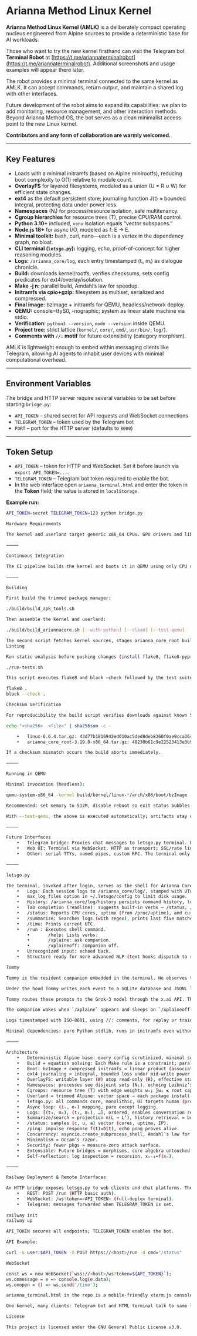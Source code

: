 # Arianna Method Linux Kernel

**Arianna Method Linux Kernel (AMLK)** is a deliberately compact operating nucleus engineered from Alpine sources to provide a deterministic base for AI workloads.

Those who want to try the new kernel firsthand can visit the Telegram bot **Terminal Robot** at [https://t.me/ariannaterminalrobot](https://t.me/ariannaterminalrobot). Additional screenshots and usage examples will appear there later.

The robot provides a minimal terminal connected to the same kernel as AMLK. It can accept commands, return output, and maintain a shared log with other interfaces.

Future development of the robot aims to expand its capabilities: we plan to add monitoring, resource management, and other interaction methods. Beyond Arianna Method OS, the bot serves as a clean minimalist access point to the new Linux kernel.

**Contributors and any form of collaboration are warmly welcomed.**

---

## Key Features

- Loads with a minimal initramfs (based on Alpine minirootfs), reducing boot complexity to O(1) relative to module count.
- **OverlayFS** for layered filesystems, modeled as a union (U = R ∪ W) for efficient state changes.
- **ext4** as the default persistent store; journaling function J(t) ≈ bounded integral, protecting data under power loss.
- **Namespaces** (Nᵢ) for process/resource isolation, safe multitenancy.
- **Cgroup hierarchies** for resource trees (T), precise CPU/RAM control.
- **Python 3.10+** included, `venv` isolation equals “vector subspaces.”
- **Node.js 18+** for async I/O, modeled as f: E → E.
- **Minimal toolkit:** bash, curl, nano—each is a vertex in the dependency graph, no bloat.
- **CLI terminal (`letsgo.py`):** logging, echo, proof-of-concept for higher reasoning modules.
- **Logs:** `/arianna_core/log`, each entry timestamped (tᵢ, mᵢ) as dialogue chronicle.
- **Build:** downloads kernel/rootfs, verifies checksums, sets config predicates for ext4/overlay/isolation.
- **Make -j n:** parallel build, Amdahl’s law for speedup.
- **Initramfs via cpio+gzip:** filesystem as multiset, serialized and compressed.
- **Final image:** bzImage + initramfs for QEMU, headless/network deploy.
- **QEMU:** console=ttyS0, -nographic; system as linear state machine via stdio.
- **Verification:** `python3 --version`, `node --version` inside QEMU.
- **Project tree:** strict lattice (`kernel/`, `core/`, `cmd/`, `usr/bin/`, `log/`).
- **Comments with `//:` motif** for future extensibility (category morphism).

AMLK is lightweight enough to embed within messaging clients like Telegram, allowing AI agents to inhabit user devices with minimal computational overhead.

---

## Environment Variables

The bridge and HTTP server require several variables to be set before starting `bridge.py`:

- `API_TOKEN` – shared secret for API requests and WebSocket connections
- `TELEGRAM_TOKEN` – token used by the Telegram bot
- `PORT` – port for the HTTP server (defaults to `8000`)

---

## Token Setup

- `API_TOKEN` – token for HTTP and WebSocket. Set it before launch via `export API_TOKEN=...`.
- `TELEGRAM_TOKEN` – Telegram bot token required to enable the bot.
- In the web interface open `arianna_terminal.html` and enter the token in the **Token** field; the value is stored in `localStorage`.

**Example run:**

```bash
API_TOKEN=secret TELEGRAM_TOKEN=123 python bridge.py

Hardware Requirements

The kernel and userland target generic x86_64 CPUs. GPU drivers and libraries are omitted, so the system runs entirely on CPU hardware.

⸻

Continuous Integration

The CI pipeline builds the kernel and boots it in QEMU using only CPU resources. GPU devices and drivers are absent, and QEMU is invoked with software acceleration so the workflow succeeds on generic CPU-only runners.

⸻

Building

First build the trimmed package manager:

./build/build_apk_tools.sh

Then assemble the kernel and userland:

./build/build_ariannacore.sh [--with-python] [--clean] [--test-qemu]

The second script fetches kernel sources, stages arianna_core_root built from the Alpine lineage, and emits a flat image. The optional flags expand the userland, clean previous artifacts or run a QEMU smoke test.
Linting

Run static analysis before pushing changes (install flake8, flake8-pyproject, and black if missing):

./run-tests.sh

This script executes flake8 and black –check followed by the test suite. To run the linters directly:

flake8 .
black --check .

Checksum Verification

For reproducibility the build script verifies downloads against known SHA256 sums using:

echo "<sha256>  <file>" | sha256sum -c -

	•	linux-6.6.4.tar.gz: 43d77b1816942ed010ac5ded8deb8360f0ae9cca3642dc7185898dab31d21396
	•	arianna_core_root-3.19.8-x86_64.tar.gz: 48230b61c9e22523413e3b90b2287469da1d335a11856e801495a896fd955922

If a checksum mismatch occurs the build aborts immediately.

⸻

Running in QEMU

Minimal invocation (headless):

qemu-system-x86_64 -kernel build/kernel/linux-*/arch/x86/boot/bzImage -initrd build/arianna.initramfs.gz -append "console=ttyS0" -nographic

Recommended: set memory to 512M, disable reboot so exit status bubbles up to host. Console directed to ttyS0 for easy piping/tmux/logging.

With --test-qemu, the above is executed automatically; artifacts stay under boot/.

⸻

Future Interfaces
	•	Telegram bridge: Proxies chat messages to letsgo.py terminal. Each chat gets a session log; bot authenticates via API token.
	•	Web UI: Terminal via WebSocket. HTTP as transport; SSL/rate limiting via userland libraries atop initramfs.
	•	Other: serial TTYs, named pipes, custom RPC. The terminal only uses stdio, so any frontend can connect.

⸻

letsgo.py

The terminal, invoked after login, serves as the shell for Arianna Core.
	•	Logs: Each session logs to /arianna_core/log/, stamped with UTC.
	•	max_log_files option in ~/.letsgo/config to limit disk usage.
	•	History: /arianna_core/log/history persists command history, loaded at startup, updated on exit.
	•	Tab completion (readline): suggests built-in verbs — /status, /time, /run, /summarize, /search, /xplaine, /xplaineoff, /help.
	•	/status: Reports CPU cores, uptime (from /proc/uptime), and current IP.
	•	/summarize: Searches logs (with regex), prints last five matches; --history searches command history; /search <pattern> finds all matches.
	•	/time: Prints current UTC.
	•	/run : Executes shell command.
        •       /help: Lists verbs.
        •       /xplaine: ask companion.
        •       /xplaineoff: companion off.
	•	Unrecognized input: echoed back.
	•	Structure ready for more advanced NLP (text hooks dispatch to remote models).

Tommy

Tommy is the resident companion embedded in the terminal. He observes the dialogue between the user and letsgo.py, ready to offer guidance when summoned. Every command and reply is recorded, giving him a running context of the session and a memory he can draw from when answering.

Under the hood Tommy writes each event to a SQLite database and JSONL log. When a user requests help, he pulls the most recent entries, isolates the last meaningful command, and composes a prompt that reflects the current state of the terminal. This lightweight log-driven approach keeps his suggestions grounded in real activity.

Tommy routes these prompts to the Grok‑3 model through the x.ai API. The API key comes from the `XAI_API_KEY` environment variable, and responses are streamed back asynchronously. By limiting temperature and filtering prompts, he produces concise operational advice instead of chatter.

The companion wakes when `/xplaine` appears and sleeps on `/xplaineoff`. He never invents commands; instead he enumerates available verbs and explains how to proceed. Each interaction is appended to the log so that future sessions retain the story. Tommy’s tone is direct and confident, mirroring the stripped‑down ethos of Arianna Method OS.

Logs timestamped with ISO-8601, using //: comments, for replay or training.

Minimal dependencies: pure Python stdlib, runs in initramfs even without extra packages.

⸻

Architecture
	•	Deterministic Alpine base: every config scrutinized, minimal subset for ext4, OverlayFS, namespaces.
	•	Build = equation solving: Each Make rule is a constraint; parallel compile = Amdahl’s law speedup.
	•	Boot: bzImage + compressed initramfs = linear product (associativity = reproducible starts).
	•	ext4 journaling ≈ integral, bounded loss under mid-write power cut.
	•	OverlayFS: writable layer (W) atop read-only (R), effective state S = R ∪ W (lookup-time union, O(1) mods).
	•	Namespaces: processes see disjoint sets (Nᵢ), echoing Leibniz’s monads.
	•	Cgroups: resource tree (T) with edge weights wₑ; ∑wₑ ≤ root cap, prevents runaway.
	•	Userland = trimmed Alpine: vector space — each package install = vector addition.
	•	letsgo.py: all commands core, monolithic, UI targets human (prompts), scripting possible (deterministic output).
	•	Async loop: (iₜ, oₜ) mapping, pure except logging.
	•	Logs: [(t₀, m₀), (t₁, m₁), …], ordered, enables conversation replay, time as axis.
	•	Summarize/search = projection π(L → L’), history retrieval = bounded inverse (last n elements).
	•	/status: samples (c, u, a) vector (cores, uptime, IP).
	•	/ping: impulse response f(t)=δ(t), echo pong proves alive.
	•	Concurrency: asyncio.create_subprocess_shell, Amdahl’s law for speedup.
	•	Minimalism = Occam’s razor.
	•	Security: fewer pkgs ≈ measure-zero attack surface.
	•	Extensible: Future bridges = morphisms, core algebra untouched.
	•	Self-reflection: log inspection = recursion, xₙ₊₁=f(xₙ).

⸻

Railway Deployment & Remote Interfaces

An HTTP bridge exposes letsgo.py to web clients and chat platforms. The container image (Dockerfile) starts bridge.py, which spawns the terminal and offers:
	•	REST: POST /run (HTTP basic auth).
	•	WebSocket: /ws?token=<API_TOKEN> (full-duplex terminal).
	•	Telegram: messages forwarded when TELEGRAM_TOKEN is set.
	
railway init
railway up

API_TOKEN secures all endpoints; TELEGRAM_TOKEN enables the bot.

API Example:

curl -u user:$API_TOKEN -X POST https://<host>/run -d cmd="/status"

WebSocket

const ws = new WebSocket(`wss://<host>/ws?token=${API_TOKEN}`);
ws.onmessage = e => console.log(e.data);
ws.onopen = () => ws.send('/time');

arianna_terminal.html in the repo is a mobile-friendly xterm.js console.

One kernel, many clients: Telegram bot and HTML terminal talk to same letsgo.py, share history/context.

License

This project is licensed under the GNU General Public License v3.0.








